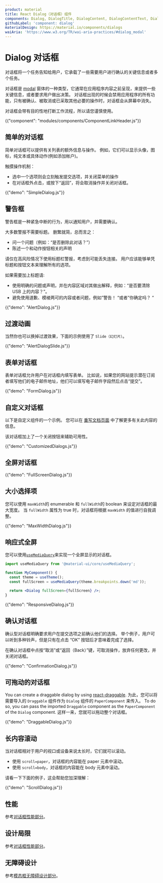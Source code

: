 ```yaml
---
product: material
title: React Dialog（对话框）组件
components: Dialog, DialogTitle, DialogContent, DialogContentText, DialogActions, Slide
githubLabel: 'component: dialog'
materialDesign: https://material.io/components/dialogs
waiAria: 'https://www.w3.org/TR/wai-aria-practices/#dialog_modal'
---
```


# Dialog 对话框

<p class="description">对话框将一个任务告知给用户，它承载了一些需要用户进行确认的关键信息或者多个任务。</p>

对话框是 [modal](/components/modal/) 窗体的一种类型，它通常在应用程序内容之前呈现，来提供一些关键信息，或者要求用户做出决策。 对话框出现的时候会禁用应用程序的所有功能，只有被确认、被取消或已采取其他必要的操作时，对话框会从屏幕中消失。

对话框会带有目的性地打断工作流程，所以请您谨慎使用。

{{"component": "modules/components/ComponentLinkHeader.js"}}

## 简单的对话框

简单对话框可以提供有关列表的额外信息与操作。 例如，它们可以显示头像，图标，纯文本或具体动作(例如添加帐户)。

触摸操作机制：

- 选中一个选项则会立刻触发提交选项，并关闭菜单的操作
- 在对话框外点击，或按下“返回”，将会取消操作并关闭对话框。

{{"demo": "SimpleDialog.js"}}

## 警告框

警告框是一种紧急中断的行为，用以通知用户，并需要确认。

大多数警报不需要标题。 删繁就简，总而言之：

- 问一个问题（例如：“是否删除此对话？”）
- 陈述一个和动作按钮相关的声明

请仅在高风险情况下使用标题栏警报，考虑到可能丢失连接。 用户应该能够单凭标题和按钮文本来理解所有的选项。

如果需要加上标题请:

- 使用明确的问题或声明，并在内容区域对其做出解释，例如：“是否要清除 USB 上的内容？”。
- 避免使用道歉、模棱两可的内容或者问题，例如”警告！ “或者”你确定吗？ “

{{"demo": "AlertDialog.js"}}

## 过渡动画

当然你也可以换掉过渡效果，下面的示例使用了 `Slide（幻灯片）`。

{{"demo": "AlertDialogSlide.js"}}

## 表单对话框

表单对话框允许用户在对话框内填写表单。 比如说，如果您的网站提示潜在订阅者填写他们的电子邮件地址，他们可以填写电子邮件字段然后点击“提交”。

{{"demo": "FormDialog.js"}}

## 自定义对话框

以下是自定义组件的一个示例。 您可以在 [重写文档页面](/customization/how-to-customize/) 中了解更多有关此内容的信息。

该对话框加上了一个关闭按钮来辅助可用性。

{{"demo": "CustomizedDialogs.js"}}

## 全屏对话框

{{"demo": "FullScreenDialog.js"}}

## 大小选择项

您可以使用 `maxWidth`的 enumerable 和 `fullWidth`的 boolean 来设定对话框的最大宽度。 当 `fullWidth` 属性为 true 时，对话框将根据 `maxWidth` 的值进行自我调整。

{{"demo": "MaxWidthDialog.js"}}

## 响应式全屏

您可以使用[`useMediaQuery`](/components/use-media-query/#usemediaquery)来实现一个全屏显示的对话框。

```jsx
import useMediaQuery from '@material-ui/core/useMediaQuery';

function MyComponent() {
  const theme = useTheme();
  const fullScreen = useMediaQuery(theme.breakpoints.down('md'));

  return <Dialog fullScreen={fullScreen} />;
}
```

{{"demo": "ResponsiveDialog.js"}}

## 确认对话框

确认型对话框明确要求用户在提交选项之前确认他们的选择。 举个例子，用户可以听到多种铃声，但是只有在点击 “OK” 按钮后才意味着完成了选择。

在确认对话框中点按“取消”或“返回（Back）”键，可取消操作，放弃任何更改，并关闭对话框。

{{"demo": "ConfirmationDialog.js"}}

## 可拖动的对话框

You can create a draggable dialog by using [react-draggable](https://github.com/react-grid-layout/react-draggable). 为此，您可以将需要导入的 `Draggable` 组件作为 `Dialog` 组件的 `PaperComponent` 来传入。 To do so, you can pass the imported `Draggable` component as the `PaperComponent` of the `Dialog` component. 这样一来，您就可以拖动整个对话框。

{{"demo": "DraggableDialog.js"}}

## 长内容滚动

当对话框相对于用户的视口或设备来说太长时，它们就可以滚动。

- 使用 `scroll=paper`，对话框的内容能在 paper 元素中滚动。
- 使用 `scroll=body`，对话框的内容能在 body 元素中滚动。

请看一下下面的例子，这会帮助您加深理解：

{{"demo": "ScrollDialog.js"}}

## 性能

参考[对话框性能部分](/components/modal/#performance)。

## 设计局限

参考[对话框性能部分](/components/modal/#limitations)。

## 无障碍设计

参考[模态框无障碍设计部分](/components/modal/#accessibility)。
